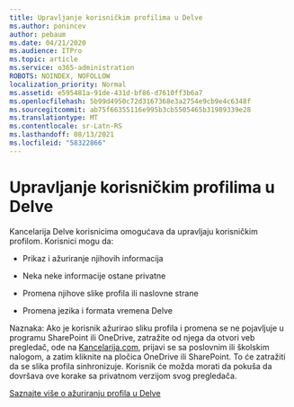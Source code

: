 ```yaml
---
title: Upravljanje korisničkim profilima u Delve
ms.author: ponincev
author: pebaum
ms.date: 04/21/2020
ms.audience: ITPro
ms.topic: article
ms.service: o365-administration
ROBOTS: NOINDEX, NOFOLLOW
localization_priority: Normal
ms.assetid: e595481a-91de-431d-bf86-d7610ff3b6a7
ms.openlocfilehash: 5b99d4950c72d3167368e3a2754e9cb9e4c6348f
ms.sourcegitcommit: ab75f66355116e995b3cb5505465b31989339e28
ms.translationtype: MT
ms.contentlocale: sr-Latn-RS
ms.lasthandoff: 08/13/2021
ms.locfileid: "58322866"
---
```

# <a name="manage-user-profiles-in-delve"></a>Upravljanje korisničkim profilima u Delve

Kancelarija Delve korisnicima omogućava da upravljaju korisničkim profilom. Korisnici mogu da:
  
- Prikaz i ažuriranje njihovih informacija
    
- Neka neke informacije ostane privatne
    
- Promena njihove slike profila ili naslovne strane
    
- Promena jezika i formata vremena Delve
    
Naznaka: Ako je korisnik ažurirao sliku profila i promena se ne pojavljuje u programu SharePoint ili OneDrive, zatražite od njega da otvori veb pregledač, ode na [Kancelarija.com](https://www.office.com), prijavi se sa poslovnim ili školskim nalogom, a zatim kliknite na pločica OneDrive ili SharePoint. To će zatražiti da se slika profila sinhronizuje. Korisnik će možda morati da pokuša da dovršava ove korake sa privatnom verzijom svog pregledača. 
  
[Saznajte više o ažuriranju profila u Delve](https://go.microsoft.com/fwlink/?linkid=735070)
  

